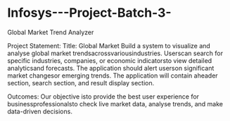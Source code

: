 # Infosys---Project-Batch-3-
Global Market Trend Analyzer

 Project Statement:
 Title: Global Market
 Build a system to visualize and analyse global market trendsacrossvariousindustries.
 Userscan search for specific industries, companies, or economic indicatorsto view
 detailed analyticsand forecasts. The application should alert userson significant
 market changesor emerging trends. The application will contain aheader section,
 search section, and result display section.

  Outcomes:
 Our objective isto provide the best user experience for businessprofessionalsto check
 live market data, analyse trends, and make data-driven decisions.

